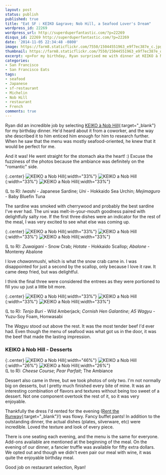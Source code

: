 ```yaml
---
layout: post
status: publish
published: true
title: "Eat SF : KEIKO &agrave; Nob Hill, a Seafood Lover's Dream"
wordpress_id: 22269
wordpress_url: http://superduperfantastic.com/?p=22269
disqus_id: 22269 http://superduperfantastic.com/?p=22269
date: '2014-11-05 22:34:48 -0800'
image: https://farm8.staticflickr.com/7550/15044551963_e9f7ec387e_c.jpg
thumbnail: https://farm8.staticflickr.com/7550/15044551963_e9f7ec387e_q.jpg
excerpt: <p>For my birthday, Ryan surprised me with dinner at KEIKO à Nob Hill in San Francisco's Nob Hill. The tasting menu is a seafood lover's dream come true, but the wagyu beef is top notch!</p>
categories:
- San Francisco
- San Francisco Eats
tags:
- seafood
- Japanese
- sf-restaurant
- Michelin
- Nob Hill
- restaurant
- French
comments: true
---
```

Ryan did an incredible job by selecting [KEIKO à Nob Hill](http://www.keikoanobhill.com/ "KEIKO à Nob Hill"){:target="_blank"} for my birthday dinner. He'd heard about it from a coworker, and the way she described it to him enticed him enough for him to research further. When he saw that the menu was mostly seafood-oriented, he knew that it would be perfect for me.

And it was! He went straight for the stomach aka the heart! :) Excuse the fuzziness of the photos because the ambiance was definitely on the "romantic" side.

{:.center}
![KEIKO a Nob Hill](https://farm8.staticflickr.com/7574/15043936334_ed67895e69_n.jpg){:width="33%"} ![KEIKO a Nob Hill](https://farm8.staticflickr.com/7550/15044551963_e9f7ec387e_n.jpg){:width="33%"} ![KEIKO a Nob Hill](https://farm6.staticflickr.com/5616/15665506572_9ee29dafe5_n.jpg){:width="33%"}

(L to R): _Iwashi_ - Japanese Sardine; _Uni_ - Hokkaido Sea Urchin; _Mejimaguro_ - Baby Bluefin Tuna

The sardine was smoked with cherrywood and probably the best sardine I've ever had. The uni was melt-in-your-mouth goodness paired with delightfully salty roe. If the first three dishes were an indicator for the rest of the meal, I was very excited to see what else was coming up.

{:.center}
![KEIKO a Nob Hill](https://farm8.staticflickr.com/7462/15640952856_0c5d84d87f_n.jpg){:width="33%"} ![KEIKO a Nob Hill](https://farm8.staticflickr.com/7577/15044555213_8ea9b8d26d_n.jpg){:width="33%"} ![KEIKO a Nob Hill](https://farm9.staticflickr.com/8651/15478721027_5b329cc6af_n.jpg){:width="33%"}

(L to R): _Zuwaigani_ - Snow Crab; _Hotate_ - Hokkaido Scallop; _Abalone_ - Monterey Abalone

I love _chawanmushi_, which is what the snow crab came in. I was disappointed for just a second by the scallop, only because I love it raw. It came deep fried, but was delightful.

I think the final three were considered the entrees as they were portioned to fill you up just a little bit more.

{:.center}
![KEIKO a Nob Hill](https://farm4.staticflickr.com/3942/15478532668_edbf50411d_n.jpg){:width="33%"} ![KEIKO a Nob Hill](https://farm8.staticflickr.com/7523/15043943694_e0c6ddbb4b_n.jpg){:width="33%"} ![KEIKO a Nob Hill](https://farm6.staticflickr.com/5610/15479115350_0a779eb00a_n.jpg){:width="33%"}

(L to R): _Tenjo Buri_ - Wild Amberjack; _Cornish Hen Galantine_; _A5 Wagyu_ - Yuzu-Soy Foam, Honwasabi

The _Wagyu_ stood out above the rest. It was the most tender beef I'd ever had. Even though the menu of seafood was what got us in the door, it was the beef that made the lasting impression.

### KEIKO à Nob Hill - Desserts

{:.center}
![KEIKO a Nob Hill](https://farm4.staticflickr.com/3933/15478535688_26e2f799b6_n.jpg){:width="46%"} ![KEIKO a Nob Hill](https://farm6.staticflickr.com/5602/15043946024_4d9bff915b_m.jpg){:width="26%"} ![KEIKO a Nob Hill](https://farm4.staticflickr.com/3944/15043942824_cb6e44654d_m.jpg){:width="26%"}  
(L to R): _Cheese Course_; _Pear Parfait_; The Ambiance

Dessert also came in three, but we took photos of only two. I'm not normally big on desserts, but I pretty much finished every bite of mine. It was an interesting combination of flavors and textures without being too sweet of a dessert. Not one component overtook the rest of it, so it was very enjoyable.

Thankfully the dress I'd rented for the evening ([Rent the Runway](http://tinyurl.com/rtr-sdf "Rent the Runway"){:target="_blank"}!) was flowy. Fancy buffet pants! In addition to the outstanding dinner, the actual dishes (plates, silverware, etc) were incredible. Loved the texture and look of every piece.

There is one seating each evening, and the menu is the same for everyone. Add-ons available are mentioned at the beginning of the meal. On the evening of our dinner, a fancier truffle was available for fifty extra dollars. We opted out and though we didn't even pair our meal with wine, it was quite the enjoyable birthday meal.

Good job on restaurant selection, Ryan!
